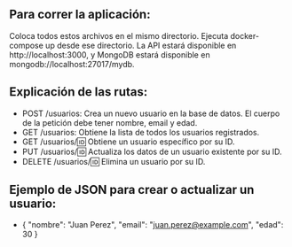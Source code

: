 ## Para correr la aplicación:
Coloca todos estos archivos en el mismo directorio.
Ejecuta docker-compose up desde ese directorio.
La API estará disponible en http://localhost:3000, y MongoDB estará disponible en mongodb://localhost:27017/mydb.


## Explicación de las rutas:
- POST /usuarios: Crea un nuevo usuario en la base de datos. El cuerpo de la petición debe tener nombre, email y edad.
- GET /usuarios: Obtiene la lista de todos los usuarios registrados.
- GET /usuarios/:id: Obtiene un usuario específico por su ID.
- PUT /usuarios/:id: Actualiza los datos de un usuario existente por su ID.
- DELETE /usuarios/:id: Elimina un usuario por su ID.

## Ejemplo de JSON para crear o actualizar un usuario:


- {
  "nombre": "Juan Perez",
  "email": "juan.perez@example.com",
  "edad": 30
  }
